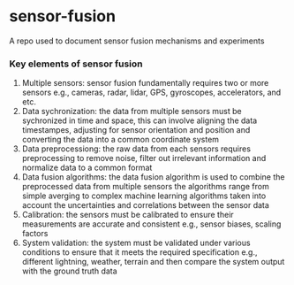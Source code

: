 # sensor-fusion
A repo used to document sensor fusion mechanisms and experiments


### Key elements of sensor fusion
1. Multiple sensors: 
    sensor fusion fundamentally requires two or more sensors
    e.g., cameras, radar, lidar, GPS, gyroscopes, accelerators, and etc.
2. Data sychronization:
    the data from multiple sensors must be sychronized in time and space, this can involve aligning the data timestampes, adjusting for sensor orientation and position and converting the data into a common coordinate system
3. Data preprocessiong:
    the raw data from each sensors requires preprocessing to remove noise, filter out irrelevant information and normalize data to a common format
4. Data fusion algorithms:
    the data fusion algorithm is used to combine the preprocessed data from multiple sensors
    the algorithms range from simple averging to complex machine learning algorithms taken into account the uncertainties and correlations between the sensor data
5. Calibration:
    the sensors must be calibrated to ensure their measurements are accurate and consistent
    e.g., sensor biases, scaling factors
6. System validation:
    the system must be validated under various conditions to ensure that it meets the required specification
    e.g., different lightning, weather, terrain
    and then compare the system output with the ground truth data